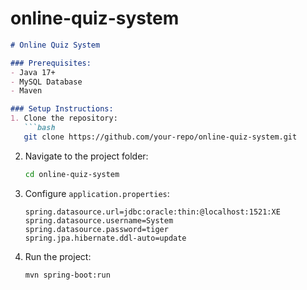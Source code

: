 # online-quiz-system
```md
# Online Quiz System

### Prerequisites:
- Java 17+
- MySQL Database
- Maven

### Setup Instructions:
1. Clone the repository:
   ```bash
   git clone https://github.com/your-repo/online-quiz-system.git
   ```
2. Navigate to the project folder:
   ```bash
   cd online-quiz-system
   ```
3. Configure `application.properties`:
   ```properties
   spring.datasource.url=jdbc:oracle:thin:@localhost:1521:XE
   spring.datasource.username=System
   spring.datasource.password=tiger
   spring.jpa.hibernate.ddl-auto=update
   ```
4. Run the project:
   ```bash
   mvn spring-boot:run
   ```
